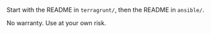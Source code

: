 Start with the README in `terragrunt/`, then the README in `ansible/`.

No warranty.  Use at your own risk.

